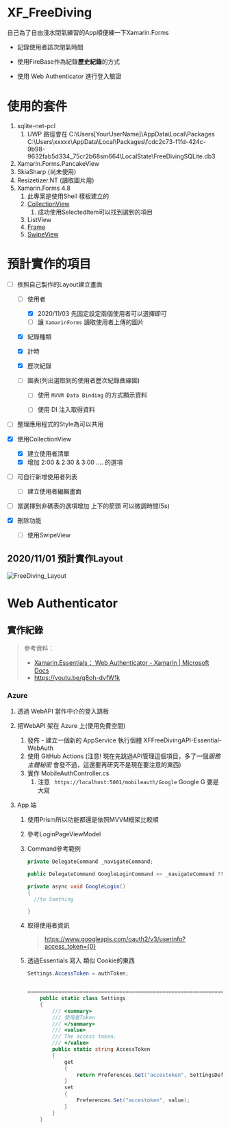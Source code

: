 # XF_FreeDiving
自己為了自由淺水閉氣練習的App順便練一下Xamarin.Forms

- 記錄使用者該次閉氣時間

- 使用FireBase作為紀錄**歷史紀錄**的方式

- 使用 Web Authenticator 進行登入驗證

    



# 使用的套件

1. sqlite-net-pcl
   1. UWP 路徑會在 C:\Users\[YourUserName]\AppData\Local\Packages\
      C:\Users\xxxxx\AppData\Local\Packages\fcdc2c73-f1fd-424c-9b98-9632fab5d334_75cr2b68sm664\LocalState\FreeDivingSQLite.db3
2. Xamarin.Forms.PancakeView
3. SkiaSharp (尚未使用)
4. Resizetizer.NT (讀取圖片用)
5. Xamarin.Forms 4.8
   1. 此專案是使用Shell 樣板建立的
   2. [CollectionView](https://docs.microsoft.com/zh-tw/xamarin/xamarin-forms/user-interface/collectionview/)
      1. 成功使用SelectedItem可以找到選到的項目
   3. ListView
   4. [Frame](https://devblogs.microsoft.com/xamarin/xamarinforms-4-8-gradients-brushes/)
   5. [SwipeView](https://docs.microsoft.com/zh-tw/xamarin/xamarin-forms/user-interface/swipeview)



# 預計實作的項目

- [ ] 依照自己製作的Layout建立畫面

  - [ ] 使用者
    - [x] 2020/11/03 先固定設定兩個使用者可以選擇即可
    - [ ] 讓  `XamarinForms` 讀取使用者上傳的圖片
    
  - [x] 紀錄種類

  - [x] 計時

  - [x] 歷次紀錄

  - [ ] 圖表(列出選取到的使用者歷次紀錄曲線圖)

    - [ ] 使用 `MVVM Data Binding` 的方式顯示資料
    - [ ] 使用 DI 注入取得資料 
    
    

- [ ] 整理應用程式的Style為可以共用

- [x] 使用CollectionView

  - [x] 建立使用者清單
  - [x] 增加 2:00 & 2:30 & 3:00 .... 的選項

- [ ] 可自行新增使用者列表

  - [ ] 建立使用者編輯畫面

- [ ] 當選擇到非碼表的選項增加 上下的箭頭 可以微調時間(5s)

- [x] 刪除功能

  - [ ] 使用SwipeView

  

## 2020/11/01 預計實作Layout

![FreeDiving_Layout](https://raw.githubusercontent.com/FocacciaSyin/XF_FreeDiving/master/Layout/iPhone%20X%2C%20XS%2C%2011%20Pro%20%E2%80%93%201.png)



#  Web Authenticator

## 實作紀錄

> 參考資料：
>
> - [Xamarin.Essentials： Web Authenticator - Xamarin | Microsoft Docs](https://docs.microsoft.com/zh-tw/xamarin/essentials/web-authenticator?tabs=android)
> - https://youtu.be/g8oh-dvfW1k

### Azure 

1. 透過 WebAPI 當作中介的登入跳板

2. 把WebAPI 架在 Azure 上(使用免費空間)
   1. 發佈 - 建立一個新的 AppService 執行個體 XFFreeDivingAPI-Essential-WebAuth
   2. 使用 GitHub Actions (注意! 現在先跳過API管理這個項目，多了一個*服務主體秘密* 會發不過，這還要再研究不是現在要注意的東西)
   3. 實作 MobileAuthController.cs
      1. 注意 ` https://localhost:5001/mobileauth/Google`  Google G 要是大寫
   
3. App 端

   1. 使用Prism所以功能都還是依照MVVM框架比較順

   2. 參考LoginPageViewModel

   3. Command參考範例

      ```c#
      private DelegateCommand _navigateCommand;
      
      public DelegateCommand GoogleLoginCommand => _navigateCommand ?? (_navigateCommand = new DelegateCommand(GoogleLogin));
      
      private async void GoogleLogin()
      {
      	//to Somthing
      
      }
      ```

   4. 取得使用者資訊

      > https://www.googleapis.com/oauth2/v3/userinfo?access_token={0}

   5. 透過Essentials 寫入 類似 Cookie的東西

      ```c#
      Settings.AccessToken = authToken;
      
      
      ================================================================================
          public static class Settings
          {
              /// <summary>
              /// 使用者Token
              /// </summary>
              /// <value>
              /// The access token.
              /// </value>
              public static string AccessToken
              {
                  get
                  {
                      return Preferences.Get("accestoken", SettingsDefault);
                  }
                  set
                  {
                      Preferences.Set("accestoken", value);
                  }
              }
          }
      ```